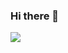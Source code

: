### Hi there 👋
<!-- <img align="left" src="https://p0.meituan.net/csc/8aa9fb052f91dbf31988eb6da1f3b2d3420152.png" /> -->
<img align="center" src="https://github-readme-stats.vercel.app/api?username=BeUnhappy&show_icons=true">
